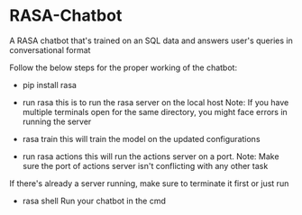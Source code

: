 # RASA-Chatbot
A RASA chatbot that's trained on an SQL data and answers user's queries in conversational format 

Follow the below steps for the proper working of the chatbot:
- pip install rasa

- run rasa 
this is to run the rasa server on the local host
Note: If you have multiple terminals open for the same directory, you might face errors in running the server 

- rasa train
this will train the model on the updated configurations

- run rasa actions
this will run the actions server on a port. 
Note: Make sure the port of actions server isn't conflicting with any other task

If there's already a server running, make sure to terminate it first or just run

- rasa shell
Run your chatbot in the cmd


